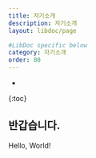 ```yaml
---
title: 자기소개
description: 자기소개
layout: libdoc/page

#LibDoc specific below
category: 자기소개
order: 80
---
```

* 
{:toc}

## 반갑습니다.

Hello, World!